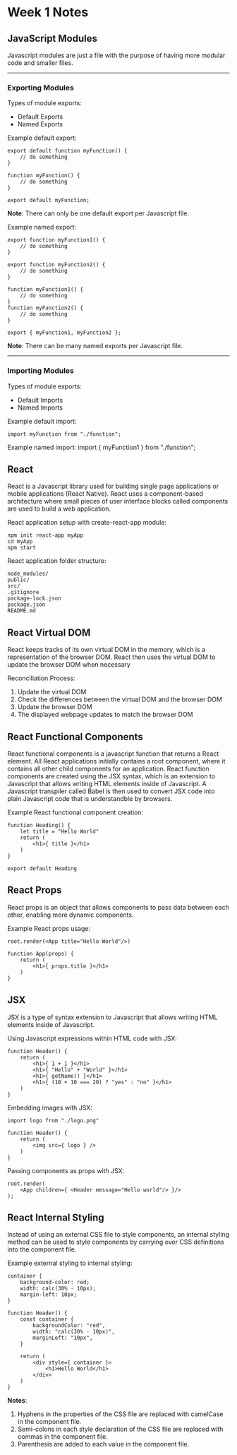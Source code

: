 # Week 1 Notes

## JavaScript Modules
Javascript modules are just a file with the purpose of having more modular code and smaller files.

<hr>

### Exporting Modules

Types of module exports:
- Default Exports
- Named Exports

Example default export:
```
export default function myFunction() {
    // do something
} 
```
```
function myFunction() {
    // do something
}

export default myFunction;
```
**Note**: There can only be one default export per Javascript file.

Example named export:
```
export function myFunction1() {
    // do something
}

export function myFunction2() {
    // do something
}
```
```
function myFunction1() {
    // do something
}
function myFunction2() {
    // do something
}

export { myFunction1, myFunction2 };
```
**Note**: There can be many named exports per Javascript file.

<hr> 

### Importing Modules
Types of module exports:
- Default Imports
- Named Imports

Example default import:
```
import myFunction from "./function";
```
Example named import:
import { myFunction1 } from "./function";

## React
React is a Javascript library used for building single page applications or mobile applications (React Native). React uses a component-based architecture where small pieces of user interface blocks called components are used to build a web application.

React application setup with create-react-app module:
```
npm init react-app myApp
cd myApp
npm start
```

React application folder structure:
```
node_modules/
public/
src/
.gitignore
package-lock.json
package.json
README.md
```

## React Virtual DOM
React keeps tracks of its own virtual DOM in the memory, which is a representation of the browser DOM. React then uses the virtual DOM to update the browser DOM when necessary

Reconciliation Process:
1. Update the virtual DOM
2. Check the differences between the virtual DOM and the browser DOM
3. Update the browser DOM
4. The displayed webpage updates to match the browser DOM

## React Functional Components
React functional components is a javascript function that returns a React element. All React applications initially contains a root component, where it contains all other child components for an application. React function components are created using the JSX syntax, which is an extension to Javascript that allows writing HTML elements inside of Javascript. A Javascript transpiler called Babel is then used to convert JSX code into plain Javascript code that is understandble by browsers.

Example React functional component creation:
```
function Heading() {
    let title = "Hello World"
    return (
        <h1>{ title }</h1>
    )
}

export default Heading
```

## React Props 
React props is an object that allows components to pass data between each other, enabling more dynamic components. 

Example React props usage:
```
root.render(<App title="Hello World"/>)
```
```
function App(props) {
    return (
        <h1>{ props.title }</h1>
    )
}
```

## JSX
JSX is a type of syntax extension to Javascript that allows writing HTML elements inside of Javascript.

Using Javascript expressions within HTML code with JSX:
```
function Header() {
    return (
        <h1>{ 1 + 1 }</h1>
        <h1>{ "Hello" + "World" }</h1>
        <h1>{ getName() }</h1>
        <h1>{ (10 + 10 === 20) ? "yes" : "no" }</h1>
    )
}
```

Embedding images with JSX:
```
import logo from "./logo.png"

function Header() {
    return (
        <img src={ logo } />
    )
}
```

Passing components as props with JSX:
```
root.render(
    <App children={ <Header message="Hello world"/> }/>
);
```

## React Internal Styling
Instead of using an external CSS file to style components, an internal styling method can be used to style components by carrying over CSS definitions into the component file.

Example external styling to internal styling:
```
container {
    background-color: red;
    width: calc(30% - 10px);
    margin-left: 10px;
}
```
```
function Header() {
    const container {
        backgroundColor: "red",
        width: "calc(30% - 10px)",
        marginLeft: "10px",
    }

    return (
        <div style={ container }>
            <h1>Hello World</h1>
        </div>
    )
}
```
**Notes**: 
1. Hyphens in the properties of the CSS file are replaced with camelCase in the component file.
2. Semi-colons in each style declaration of the CSS file are replaced with commas in the component file.
2. Parenthesis are added to each value in the component file.

